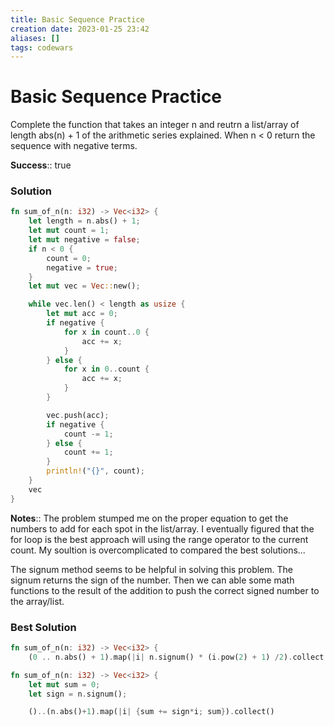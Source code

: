 ```yaml
---
title: Basic Sequence Practice
creation date: 2023-01-25 23:42
aliases: []
tags: codewars 
---
```

# Basic Sequence Practice

Complete the function that takes an integer n and reutrn a list/array of length abs(n) + 1 of the arithmetic series explained. When n < 0 return the sequence with negative terms.

**Success**:: true

### Solution
```Rust
fn sum_of_n(n: i32) -> Vec<i32> {
    let length = n.abs() + 1;
    let mut count = 1;
    let mut negative = false;
    if n < 0 {
        count = 0;
        negative = true;
    }
    let mut vec = Vec::new();

    while vec.len() < length as usize {
        let mut acc = 0;
        if negative {
            for x in count..0 {
                acc += x;
            }
        } else {
            for x in 0..count {
                acc += x;
            }
        }

        vec.push(acc);
        if negative {
            count -= 1;
        } else {
            count += 1;
        }
        println!("{}", count);
    }
    vec
}
```

**Notes**:: The problem stumped me on the proper equation to get the numbers to add for each spot in the list/array. I eventually figured that the for loop is the best approach will using the range operator to the current count. My soultion is overcomplicated to compared the best solutions...

The signum method seems to be helpful in solving this problem. The signum returns the sign of the number. Then we can able some math functions to the result of the addition to push the correct signed number to the array/list.

### Best Solution
```Rust
fn sum_of_n(n: i32) -> Vec<i32> {
	(0 .. n.abs() + 1).map(|i| n.signum() * (i.pow(2) + 1) /2).collect()
```

```Rust
fn sum_of_n(n: i32) -> Vec<i32> {
	let mut sum = 0;
	let sign = n.signum();

	()..(n.abs()+1).map(|i| {sum += sign*i; sum}).collect()
```